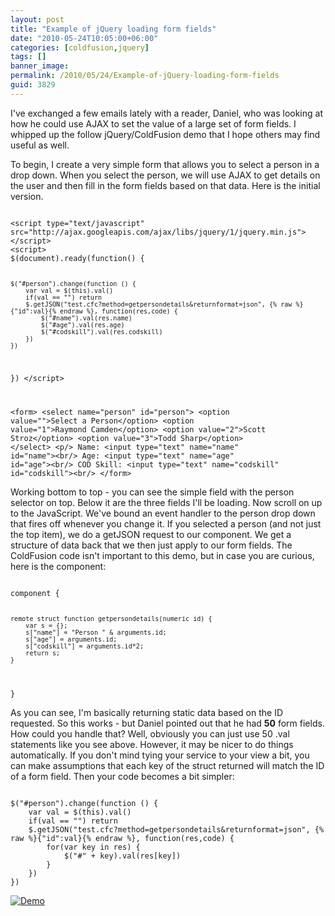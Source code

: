 ```yaml
---
layout: post
title: "Example of jQuery loading form fields"
date: "2010-05-24T10:05:00+06:00"
categories: [coldfusion,jquery]
tags: []
banner_image: 
permalink: /2010/05/24/Example-of-jQuery-loading-form-fields
guid: 3829
---
```


I've exchanged a few emails lately with a reader, Daniel, who was looking at how he could use AJAX to set the value of a large set of form fields. I whipped up the follow jQuery/ColdFusion demo that I hope others may find useful as well.
<p>
<!--more-->
To begin, I create a very simple form that allows you to select a person in a drop down. When you select the person, we will use AJAX to get details on the user and then fill in the form fields based on that data. Here is the initial version.
<p>
<code>
&lt;script type="text/javascript" src="http://ajax.googleapis.com/ajax/libs/jquery/1/jquery.min.js"&gt;&lt;/script&gt;
&lt;script&gt;
$(document).ready(function() {

	$("#person").change(function () {
		var val = $(this).val()
		if(val == "") return
		$.getJSON("test.cfc?method=getpersondetails&returnformat=json", {% raw %}{"id":val}{% endraw %}, function(res,code) {
			$("#name").val(res.name)
			$("#age").val(res.age)
			$("#codskill").val(res.codskill)
		})
	})

})
&lt;/script&gt;


&lt;form&gt;
&lt;select name="person" id="person"&gt;
	&lt;option value=""&gt;Select a Person&lt;/option&gt;
	&lt;option value="1"&gt;Raymond Camden&lt;/option&gt;
	&lt;option value="2"&gt;Scott Stroz&lt;/option&gt;
	&lt;option value="3"&gt;Todd Sharp&lt;/option&gt;
&lt;/select&gt;
&lt;p/&gt;
Name: &lt;input type="text" name="name" id="name"&gt;&lt;br/&gt;
Age: &lt;input type="text" name="age" id="age"&gt;&lt;br/&gt;
COD Skill: &lt;input type="text" name="codskill" id="codskill"&gt;&lt;br/&gt;
&lt;/form&gt;
</code>
<p>
Working bottom to top - you can see the simple field with the person selector on top. Below it are the three fields I'll be loading. Now scroll on up to the JavaScript. We've bound an event handler to the person drop down that fires off whenever you change it. If you selected a person (and not just the top item), we do a getJSON request to our component. We get a structure of data back that we then just apply to our form fields. The ColdFusion code isn't important to this demo, but in case you are curious, here is the component:
<p>
<code>
component {

	remote struct function getpersondetails(numeric id) {
		var s = {};
		s["name"] = "Person " & arguments.id;
		s["age"] = arguments.id;
		s["codskill"] = arguments.id*2;
		return s;
	}
}
</code>

<p>

As you can see, I'm basically returning static data based on the ID requested. So this works - but Daniel pointed out that he had <b>50</b> form fields. How could you handle that? Well, obviously you can just use 50 .val statements like you see above. However, it may be nicer to do things automatically. If you don't mind tying your service to your view a bit, you can make assumptions that each key of the struct returned will match the ID of a form field. Then your code becomes a bit simpler:

<p>

<code>
$("#person").change(function () {
	var val = $(this).val()
	if(val == "") return
	$.getJSON("test.cfc?method=getpersondetails&returnformat=json", {% raw %}{"id":val}{% endraw %}, function(res,code) {
		for(var key in res) {
			$("#" + key).val(res[key])
		}
	})
})
</code>

<p>

<a href="http://www.raymondcamden.com/demos/may242010/test.cfm"><img src="https://static.raymondcamden.com/images/cfjedi/icon_128.png" title="Demo" border="0"></a>